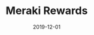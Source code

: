 ---
date: '2019-12-01'
title: 'Meraki Rewards'
github: ''
external: 'https://apps.apple.com/us/app/meraki-rewards/id1494840071'
tech:
  - Swift
  - UIKit
showInProjects: false
---